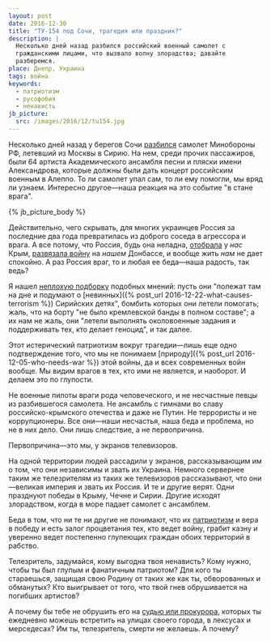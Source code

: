 ```yaml
---
layout: post
date: 2016-12-30
title: "ТУ-154 под Сочи, трагедия или праздник?"
description: |
  Несколько дней назад разбился российский военный самолет с
  гражданскими лицами, что вызвало волну злорадства; давайте
  разберемся.
place: Днепр, Украина
tags: война
keywords:
  - патриотизм
  - русофобия
  - ненависть
jb_picture:
  src: /images/2016/12/tu154.jpg
---
```


Несколько дней назад у берегов Сочи
[разбился](http://korrespondent.net/world/russia/3792010-krushenye-tu-154-podrobnosty-foto-vydeo)
самолет Минобороны РФ, летевший из Москвы в Сирию. На нем, среди прочих
пассажиров, были 64 артиста Академического ансамбля песни и пляски
имени Александрова, которые должны были дать концерт российским военным
в Алеппо. То ли самолет упал сам, то ли ему помогли, мы вряд ли узнаем.
Интересно другое&mdash;наша реакция на это событие "в стане врага".

{% jb_picture_body %}

<!--more-->

Действительно, чего скрывать, для многих украинцев Россия за последние два
года превратилась из доброго соседа в агрессора и врага. А все потому, что
Россия, будь она неладна,
[отобрала](https://ru.wikipedia.org/wiki/%D0%9F%D1%80%D0%B8%D1%81%D0%BE%D0%B5%D0%B4%D0%B8%D0%BD%D0%B5%D0%BD%D0%B8%D0%B5_%D0%9A%D1%80%D1%8B%D0%BC%D0%B0_%D0%BA_%D0%A0%D0%BE%D1%81%D1%81%D0%B8%D0%B9%D1%81%D0%BA%D0%BE%D0%B9_%D0%A4%D0%B5%D0%B4%D0%B5%D1%80%D0%B0%D1%86%D0%B8%D0%B8)
у _нас_ Крым,
[развязала войну](https://ru.wikipedia.org/wiki/%D0%92%D0%BE%D0%BE%D1%80%D1%83%D0%B6%D1%91%D0%BD%D0%BD%D1%8B%D0%B9_%D0%BA%D0%BE%D0%BD%D1%84%D0%BB%D0%B8%D0%BA%D1%82_%D0%BD%D0%B0_%D0%B2%D0%BE%D1%81%D1%82%D0%BE%D0%BA%D0%B5_%D0%A3%D0%BA%D1%80%D0%B0%D0%B8%D0%BD%D1%8B)
на _нашем_ Донбассе, и вообще жить _нам_ не дает спокойно.
А раз Россия враг, то и любая
ее беда&mdash;наша радость, так ведь?

Я нашел [неплохую подборку](https://uainfo.org/blognews/1482655356--slishkom-uzh-simvolichno---blogery-o-krushenii-rossiyskogo.html)
подобных мнений: пусть они "полежат там на дне и подумают о
[невинных]({% post_url 2016-12-22-what-causes-terrorism %})
Сирийских детях", бомбить которых они летели помогать;
жаль, что на борту "не было кремлевской банды в полном составе";
а их нам не жаль, они "летели выполнять околовоенные задания и
поддерживать тех, кто делает геноцид", и так далее.

Этот истерический патриотизм вокруг трагедии&mdash;лишь
еще одно подтверждение того, что мы не понимаем
[природу]({% post_url 2016-12-05-who-needs-war %}) этой войны,
да и всех современных войн вообще. Мы видим врагов в тех, кто ими
не является, и наоборот. И делаем это по глупости.

Не военные пилоты враги рода человеческого, и не несчастные
певцы из разбившегося самолета. Не ансамбль с гимнами
во славу российско-крымского отечества и даже не Путин. Не
террористы и не коррупционеры. Все они&mdash;наши несчастья, наша
беда и проблема, но не в них дело. Они лишь следствие, а не первопричина.

Первопричина&mdash;это мы, у экранов телевизоров.

На одной территории людей рассадили у экранов, рассказывающим им о том,
что они независимы и звать их Украина. Немного сервернее таким же
телезрителям из таких же телевизоров рассказывают, что они&mdash;великая империя
и звать их Россия. И те и другие верят. Одни празднуют победы в Крыму, Чечне
и Сирии. Другие исходят злорадством, когда в море падает самолет
с ансамблем.

Беда в том, что ни те ни другие не понимают, что их
[патриотизм](https://ru.wikipedia.org/wiki/%D0%9F%D0%B0%D1%82%D1%80%D0%B8%D0%BE%D1%82%D0%B8%D0%B7%D0%BC)
и вера в победу и есть залог процветания тех, кто ведет войну, грабит
казну и уверенно ведет постепенно глупеющих граждан обоих территорий в рабство.

Телезритель, задумайся, кому выгодна твоя ненависть? Кому нужно, чтобы
ты был глупым и фанатичным патриотом? Для кого ты стараешься, защищая
свою Родину от таких же как ты, обворованных и обманутых? Кто выигрывает от того,
что твой гнев обрушивается на погибших артистов?

А почему бы тебе не обрушить его на
[судью или прокурора](https://ru.wikipedia.org/wiki/%D0%9A%D0%BE%D1%80%D1%80%D1%83%D0%BF%D1%86%D0%B8%D1%8F),
которых ты ежедневно можешь
встретить на улицах своего города, в лексусах и мерседесах?
Им ты, телезритель, смерти не желаешь. А почему?

